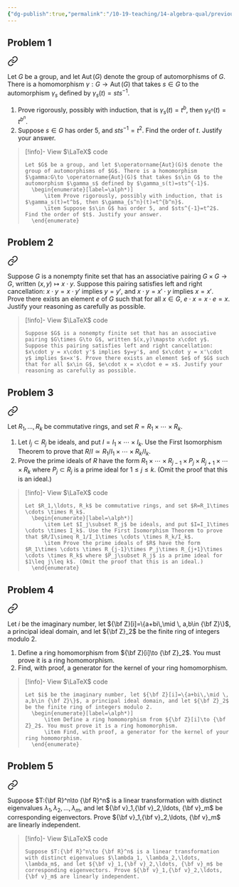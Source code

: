 ```yaml
---
{"dg-publish":true,"permalink":"/10-19-teaching/14-algebra-qual/previous-exams/2023-09/","updated":"2025-03-15T15:47:12-07:00"}
---
```


## Problem 1


<div class="transclusion internal-embed is-loaded"><a class="markdown-embed-link" href="/10-19-teaching/14-algebra-qual/problem-bank/group-theory/computations-with-inner-automorphisms/" aria-label="Open link"><svg xmlns="http://www.w3.org/2000/svg" width="24" height="24" viewBox="0 0 24 24" fill="none" stroke="currentColor" stroke-width="2" stroke-linecap="round" stroke-linejoin="round" class="svg-icon lucide-link"><path d="M10 13a5 5 0 0 0 7.54.54l3-3a5 5 0 0 0-7.07-7.07l-1.72 1.71"></path><path d="M14 11a5 5 0 0 0-7.54-.54l-3 3a5 5 0 0 0 7.07 7.07l1.71-1.71"></path></svg></a><div class="markdown-embed">




Let $G$ be a group, and let $\operatorname{Aut}(G)$ denote the group of automorphisms of $G$. There is a homomorphism $\gamma:G\to \operatorname{Aut}(G)$ that takes $s\in G$ to the automorphism $\gamma_s$ defined by $\gamma_s(t)=sts^{-1}$.
1. Prove rigorously, possibly with induction, that is $\gamma_s(t)=t^b$, then $\gamma_{s^n}(t)=t^{b^n}$.
2. Suppose $s\in G$ has order 5, and $sts^{-1}=t^2$. Find the order of $t$. Justify your answer.


> [!info]- View $\LaTeX$ code
> ```
> Let $G$ be a group, and let $\operatorname{Aut}(G)$ denote the group of automorphisms of $G$. There is a homomorphism $\gamma:G\to \operatorname{Aut}(G)$ that takes $s\in G$ to the automorphism $\gamma_s$ defined by $\gamma_s(t)=sts^{-1}$.
> 	\begin{enumerate}[label=\alph*)]
> 		\item Prove rigorously, possibly with induction, that is $\gamma_s(t)=t^b$, then $\gamma_{s^n}(t)=t^{b^n}$.
> 		\item Suppose $s\in G$ has order 5, and $sts^{-1}=t^2$. Find the order of $t$. Justify your answer.
> 	\end{enumerate}
> ```

</div></div>

## Problem 2


<div class="transclusion internal-embed is-loaded"><a class="markdown-embed-link" href="/10-19-teaching/14-algebra-qual/problem-bank/group-theory/existence-of-an-identity-element-in-a-group/" aria-label="Open link"><svg xmlns="http://www.w3.org/2000/svg" width="24" height="24" viewBox="0 0 24 24" fill="none" stroke="currentColor" stroke-width="2" stroke-linecap="round" stroke-linejoin="round" class="svg-icon lucide-link"><path d="M10 13a5 5 0 0 0 7.54.54l3-3a5 5 0 0 0-7.07-7.07l-1.72 1.71"></path><path d="M14 11a5 5 0 0 0-7.54-.54l-3 3a5 5 0 0 0 7.07 7.07l1.71-1.71"></path></svg></a><div class="markdown-embed">




Suppose $G$ is a nonempty finite set that has an associative pairing $G\times G\to G$, written $(x,y)\mapsto x\cdot y$. Suppose this pairing satisfies left and right cancellation: $x\cdot y = x\cdot y'$ implies $y=y'$, and $x\cdot y = x'\cdot y$ implies $x=x'$. Prove there exists an element $e$ of $G$ such that for all $x\in G$, $e\cdot x = x\cdot e = x$. Justify your reasoning as carefully as possible.

> [!info]- View $\LaTeX$ code
> ```
> Suppose $G$ is a nonempty finite set that has an associative pairing $G\times G\to G$, written $(x,y)\mapsto x\cdot y$. Suppose this pairing satisfies left and right cancellation: $x\cdot y = x\cdot y'$ implies $y=y'$, and $x\cdot y = x'\cdot y$ implies $x=x'$. Prove there exists an element $e$ of $G$ such that for all $x\in G$, $e\cdot x = x\cdot e = x$. Justify your reasoning as carefully as possible.
> ```

</div></div>

## Problem 3


<div class="transclusion internal-embed is-loaded"><a class="markdown-embed-link" href="/10-19-teaching/14-algebra-qual/problem-bank/ring-theory/quotients-and-direct-products/" aria-label="Open link"><svg xmlns="http://www.w3.org/2000/svg" width="24" height="24" viewBox="0 0 24 24" fill="none" stroke="currentColor" stroke-width="2" stroke-linecap="round" stroke-linejoin="round" class="svg-icon lucide-link"><path d="M10 13a5 5 0 0 0 7.54.54l3-3a5 5 0 0 0-7.07-7.07l-1.72 1.71"></path><path d="M14 11a5 5 0 0 0-7.54-.54l-3 3a5 5 0 0 0 7.07 7.07l1.71-1.71"></path></svg></a><div class="markdown-embed">




Let $R_1,\ldots, R_k$ be commutative rings, and set $R=R_1\times \cdots \times R_k$.
1. Let $I_j\subset R_j$ be ideals, and put $I=I_1\times \cdots \times I_k$. Use the First Isomorphism Theorem to prove that $R/I\simeq R_1/I_1\times \cdots \times R_k/I_k$.
2. Prove the prime ideals of $R$ have the form $R_1\times \cdots \times R_{j-1}\times P_j\times R_{j+1}\times \cdots \times R_k$ where $P_j\subset R_j$ is a prime ideal for $1\leq j\leq k$. (Omit the proof that this is an ideal.)

> [!info]- View $\LaTeX$ code
> ```
> Let $R_1,\ldots, R_k$ be commutative rings, and set $R=R_1\times \cdots \times R_k$.
> 	\begin{enumerate}[label=\alph*)]
> 		\item Let $I_j\subset R_j$ be ideals, and put $I=I_1\times \cdots \times I_k$. Use the First Isomorphism Theorem to prove that $R/I\simeq R_1/I_1\times \cdots \times R_k/I_k$.
> 		\item Prove the prime ideals of $R$ have the form $R_1\times \cdots \times R_{j-1}\times P_j\times R_{j+1}\times \cdots \times R_k$ where $P_j\subset R_j$ is a prime ideal for $1\leq j\leq k$. (Omit the proof that this is an ideal.)
> 	\end{enumerate}
> ```

</div></div>

## Problem 4


<div class="transclusion internal-embed is-loaded"><a class="markdown-embed-link" href="/10-19-teaching/14-algebra-qual/problem-bank/ring-theory/morphism-from-the-gaussian-integers/" aria-label="Open link"><svg xmlns="http://www.w3.org/2000/svg" width="24" height="24" viewBox="0 0 24 24" fill="none" stroke="currentColor" stroke-width="2" stroke-linecap="round" stroke-linejoin="round" class="svg-icon lucide-link"><path d="M10 13a5 5 0 0 0 7.54.54l3-3a5 5 0 0 0-7.07-7.07l-1.72 1.71"></path><path d="M14 11a5 5 0 0 0-7.54-.54l-3 3a5 5 0 0 0 7.07 7.07l1.71-1.71"></path></svg></a><div class="markdown-embed">




Let $i$ be the imaginary number, let ${\bf Z}[i]=\{a+bi\,\mid \, a,b\in {\bf Z}\}$, a principal ideal domain, and let ${\bf Z}_2$ be the finite ring of integers modulo 2.
1. Define a ring homomorphism from ${\bf Z}[i]\to {\bf Z}_2$. You must prove it is a ring homomorphism.
2. Find, with proof, a generator for the kernel of your ring homomorphism.


> [!info]- View $\LaTeX$ code
> ```
> Let $i$ be the imaginary number, let ${\bf Z}[i]=\{a+bi\,\mid \, a,b\in {\bf Z}\}$, a principal ideal domain, and let ${\bf Z}_2$ be the finite ring of integers modulo 2.
> 	\begin{enumerate}[label=\alph*)]
> 		\item Define a ring homomorphism from ${\bf Z}[i]\to {\bf Z}_2$. You must prove it is a ring homomorphism.
> 		\item Find, with proof, a generator for the kernel of your ring homomorphism.
> 	\end{enumerate}
> ```

</div></div>

## Problem 5


<div class="transclusion internal-embed is-loaded"><a class="markdown-embed-link" href="/10-19-teaching/14-algebra-qual/problem-bank/linear-algebra/eigenvectors-and-linear-independence/" aria-label="Open link"><svg xmlns="http://www.w3.org/2000/svg" width="24" height="24" viewBox="0 0 24 24" fill="none" stroke="currentColor" stroke-width="2" stroke-linecap="round" stroke-linejoin="round" class="svg-icon lucide-link"><path d="M10 13a5 5 0 0 0 7.54.54l3-3a5 5 0 0 0-7.07-7.07l-1.72 1.71"></path><path d="M14 11a5 5 0 0 0-7.54-.54l-3 3a5 5 0 0 0 7.07 7.07l1.71-1.71"></path></svg></a><div class="markdown-embed">




Suppose $T:{\bf R}^n\to {\bf R}^n$ is a linear transformation with distinct eigenvalues $\lambda_1, \lambda_2,\ldots, \lambda_m$, and let ${\bf v}_1,{\bf v}_2,\ldots, {\bf v}_m$ be corresponding eigenvectors. Prove ${\bf v}_1,{\bf v}_2,\ldots, {\bf v}_m$ are linearly independent.

> [!info]- View $\LaTeX$ code
> ```
> Suppose $T:{\bf R}^n\to {\bf R}^n$ is a linear transformation with distinct eigenvalues $\lambda_1, \lambda_2,\ldots, \lambda_m$, and let ${\bf v}_1,{\bf v}_2,\ldots, {\bf v}_m$ be corresponding eigenvectors. Prove ${\bf v}_1,{\bf v}_2,\ldots, {\bf v}_m$ are linearly independent.
> ```

</div></div>
